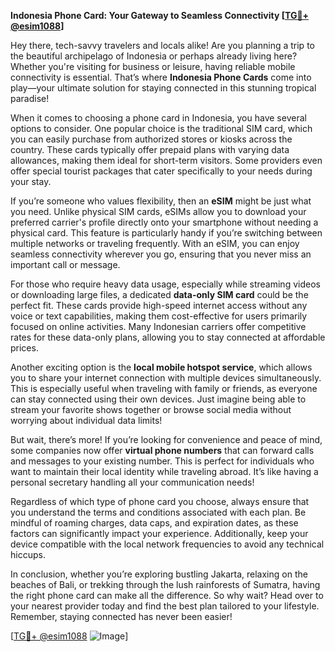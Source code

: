 **Indonesia Phone Card: Your Gateway to Seamless Connectivity [[TG💪+ @esim1088](https://t.me/s/esim1088)]**

Hey there, tech-savvy travelers and locals alike! Are you planning a trip to the beautiful archipelago of Indonesia or perhaps already living here? Whether you're visiting for business or leisure, having reliable mobile connectivity is essential. That’s where **Indonesia Phone Cards** come into play—your ultimate solution for staying connected in this stunning tropical paradise!

When it comes to choosing a phone card in Indonesia, you have several options to consider. One popular choice is the traditional SIM card, which you can easily purchase from authorized stores or kiosks across the country. These cards typically offer prepaid plans with varying data allowances, making them ideal for short-term visitors. Some providers even offer special tourist packages that cater specifically to your needs during your stay.

If you’re someone who values flexibility, then an **eSIM** might be just what you need. Unlike physical SIM cards, eSIMs allow you to download your preferred carrier's profile directly onto your smartphone without needing a physical card. This feature is particularly handy if you’re switching between multiple networks or traveling frequently. With an eSIM, you can enjoy seamless connectivity wherever you go, ensuring that you never miss an important call or message.

For those who require heavy data usage, especially while streaming videos or downloading large files, a dedicated **data-only SIM card** could be the perfect fit. These cards provide high-speed internet access without any voice or text capabilities, making them cost-effective for users primarily focused on online activities. Many Indonesian carriers offer competitive rates for these data-only plans, allowing you to stay connected at affordable prices.

Another exciting option is the **local mobile hotspot service**, which allows you to share your internet connection with multiple devices simultaneously. This is especially useful when traveling with family or friends, as everyone can stay connected using their own devices. Just imagine being able to stream your favorite shows together or browse social media without worrying about individual data limits!

But wait, there’s more! If you’re looking for convenience and peace of mind, some companies now offer **virtual phone numbers** that can forward calls and messages to your existing number. This is perfect for individuals who want to maintain their local identity while traveling abroad. It’s like having a personal secretary handling all your communication needs!

Regardless of which type of phone card you choose, always ensure that you understand the terms and conditions associated with each plan. Be mindful of roaming charges, data caps, and expiration dates, as these factors can significantly impact your experience. Additionally, keep your device compatible with the local network frequencies to avoid any technical hiccups.

In conclusion, whether you’re exploring bustling Jakarta, relaxing on the beaches of Bali, or trekking through the lush rainforests of Sumatra, having the right phone card can make all the difference. So why wait? Head over to your nearest provider today and find the best plan tailored to your lifestyle. Remember, staying connected has never been easier!

[[TG💪+ @esim1088](https://t.me/s/esim1088) ![Image](https://i.postimg.cc/Y0z9fWf4/image.png)]